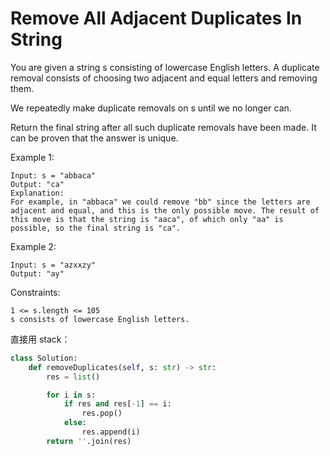 # Remove All Adjacent Duplicates In String

You are given a string s consisting of lowercase English letters. A duplicate removal consists of choosing two adjacent and equal letters and removing them.

We repeatedly make duplicate removals on s until we no longer can.

Return the final string after all such duplicate removals have been made. It can be proven that the answer is unique.

Example 1:

```
Input: s = "abbaca"
Output: "ca"
Explanation:
For example, in "abbaca" we could remove "bb" since the letters are adjacent and equal, and this is the only possible move. The result of this move is that the string is "aaca", of which only "aa" is possible, so the final string is "ca".
```

Example 2:

```
Input: s = "azxxzy"
Output: "ay"
```

Constraints:

```
1 <= s.length <= 105
s consists of lowercase English letters.
```

直接用 stack：

```python
class Solution:
    def removeDuplicates(self, s: str) -> str:
        res = list()

        for i in s:
            if res and res[-1] == i:
                res.pop()
            else:
                res.append(i)
        return ''.join(res)
```
